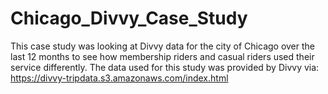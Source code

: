 # Chicago_Divvy_Case_Study

This case study was looking at Divvy data for the city of Chicago over the last 12 months to see how membership riders and casual riders used their service differently. The data used for this study was provided by Divvy via: https://divvy-tripdata.s3.amazonaws.com/index.html

